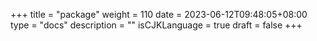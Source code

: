 +++
title = "package"
weight = 110
date = 2023-06-12T09:48:05+08:00
type = "docs"
description = ""
isCJKLanguage = true
draft = false
+++